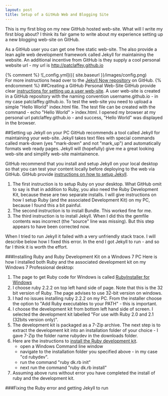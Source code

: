 ```yaml
---
layout: post
title: Setup of a GitHub Web and Blogging Site
---
```


This is my first blog on my new GitHub hosted web-site.  What will I write my first blog about?  I think its fair game to write about my experience setting up a new blogging web-site on GitHub.

As a GitHub user you can get one free static web-site.  The also provide a lean agile web development framework called Jekyll for maintaining the website.  An additional incentive from GitHub is they supply a cool personal website url - my url is http://patclaffey.github.io

{% comment %}
![_config.yml]({{ site.baseurl }}/images/config.png)  
For more instructions head over to the [Jekyll Now repository](https://github.com/barryclark/jekyll-now) on GitHub.
{% endcomment %}
##Creating a GitHub Personal Web-Site
GitHub provide clear [instructions for setting up a user web-site]( https://pages.github.com/ ).  A user web-site is created in a GitHub repository with the naming convention username.github.io - in my case patclaffey.github.io.  To test the web-site you need to upload a simple "Hello World" index.html file.
 The test file can be created with the command -  echo "Hello World" > index.html.
 I opened my browser at my personal url patclaffey.github.io - and success, "Hello World" was displayed in the browser.

##Setting up Jekyll on your PC
GitHub recommends a tool called Jekyll for maintaining your web-site.
Jekyll takes text files with special commands called mark-down (yes "mark-down" and not "mark_up") and automatically formats web ready pages.
Jekyll will (hopefully) give me a great looking web-site and simplify web-site maintainence.

GitHub recommend that you install and setup Jekyll on your local desktop so that you can test your content locally before deploying to the web via GitHub.
GitHub provide [instructions on how to setup Jekyll](https://help.github.com/articles/using-jekyll-with-pages/).

1. The first instruction is to setup Ruby on your desktop.
What GitHub omit to say is that in addition to Ruby, you also need the Ruby Development Kit, because these are two separate installs.
I will give instructions on how I setup Ruby (and the associated Development Kit) on my PC, because I found this a bit painful.
2. The second instruction is to install Bundle.  This worked fine for me.
3. The third instruction is to install Jekyll.  When I did this the gemfile contents was incorrect (the "source" line was missing).
But this step appears to have been corrected now.

When I tried to run Jekyll it failed with a very unfriendly stack trace.  I will describe below how I fixed this error.
In the end I got Jekyll to run - and so far I think it is worth the effort.

###Installing Ruby and Ruby Development Kit on a Windows 7 PC
Here is how I installed both Ruby and the associated development kit on my Windows 7 Professional desktop:

1. The page to get Ruby code for Windows is called [RubyInstaller for Windows]( http://rubyinstaller.org/downloads/)
2. I choose ruby 2.2.2 on top left hand side of page.
Note that this is the 32 bit version of Ruby.  The page advises to use 32-bit version on windows.
3. I had no issues installing ruby 2.2.2 on my PC.  From the installer choose the option to "Add Ruby executables to your PATH" - this is important.
4. I choose the development kit from bottom left hand side of screen.
I selected the development kit labelled "For use with Ruby 2.0 and 2.1 (32bits version only)".
5. The development kit is packaged as a 7-Zip archive.  The next step is to extract the development kit into an installation folder of your choice - I gave 7-Zip the folder name rubydev in the downloads folder.
6. Here are the instructions to [install the Ruby development kit](https://github.com/oneclick/rubyinstaller/wiki/Development-Kit).
   -  open a Windows Command line window 
   -  navigate to the installation folder you specified above - in my case "cd rubydev".
   -  run the command "ruby dk.rb init"
   -  next run the command "ruby dk.rb install"
7. Assuming above runs without error you have completed the install of ruby and the development kit.
   
###Fixing the Ruby error and getting Jekyll to run 



